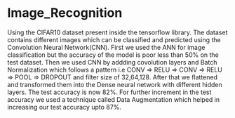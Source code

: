 # Image_Recognition
Using the CIFAR10 dataset present inside the tensorflow library. The dataset contains different images which can be classified and predicted using the Convolution Neural Network(CNN). First we used the ANN for image classification but the accuracy of the model is poor less than 50% on the test dataset.
Then we used CNN by addding covolution layers and Batch Normalization which follows a pattern i.e CONV => RELU => CONV => RELU => POOL => DROPOUT and filter size of 32,64,128. After that we flattened and transformed them into the Dense neural network with different hidden layers. The test accuracy is now 82%.
For further increment in the test accuracy we used a technique called Data Augmentation which helped in increasing our test accuracy upto 87%.
